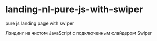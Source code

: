 # landing-nl-pure-js-with-swiper
pure js landing page with swiper

Лэндинг на чистом JavaScript с подключенным слайдером Swiper
